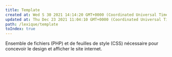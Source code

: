 ```yaml
---
title: Template
created at: Wed S 30 2021 14:14:20 GMT+0000 (Coordinated Universal Time)
updated at: Thu Dec 23 2021 11:04:10 GMT+0000 (Coordinated Universal Time)
path: /lexique/template
toIndex: true
---
```


Ensemble de fichiers (PHP) et de feuilles de style (CSS) nécessaire pour concevoir le design et afficher le site internet.
